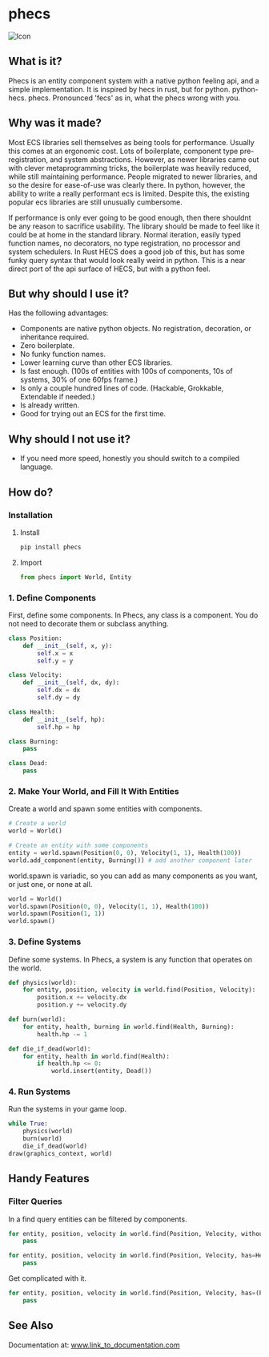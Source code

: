 # phecs

![Icon](phecs_logo_small.png)

## What is it?
Phecs is an entity component system with a native python feeling api, and a simple implementation.
It is inspired by hecs in rust, but for python. python-hecs. phecs. 
Pronounced 'fecs' as in, what the phecs wrong with you.

## Why was it made?

Most ECS libraries sell themselves as being tools for performance.
Usually this comes at an ergonomic cost. Lots of boilerplate, component type pre-registration, and system abstractions.
However, as newer libraries came out with clever metaprogramming tricks, the boilerplate was heavily reduced, while still maintaining performance. People migrated to newer libraries, and so the desire for ease-of-use was clearly there.
In python, however, the ability to write a really performant ecs is limited.
Despite this, the existing popular ecs libraries are still unusually cumbersome.

If performance is only ever going to be good enough, then there shouldnt be any reason to sacrifice usability.
The library should be made to feel like it could be at home in the standard library.
Normal iteration, easily typed function names, no decorators, no type registration, no processor and system schedulers.
In Rust HECS does a good job of this, but has some funky query syntax that would look really weird in python.
This is a near direct port of the api surface of HECS, but with a python feel.

## But why should I use it?

Has the following advantages:

- Components are native python objects. No registration, decoration, or inheritance required.
- Zero boilerplate.
- No funky function names.
- Lower learning curve than other ECS libraries.
- Is fast enough. (100s of entities with 100s of components, 10s of systems, 30% of one 60fps frame.)
- Is only a couple hundred lines of code. (Hackable, Grokkable, Extendable if needed.)
- Is already written.
- Good for trying out an ECS for the first time.

## Why should I not use it?

- If you need more speed, honestly you should switch to a compiled language.


## How do?

### Installation

1. Install

   ```bash
   pip install phecs
   ```

2. Import

   ```python
   from phecs import World, Entity
   ```

### 1. Define Components

First, define some components.
In Phecs, any class is a component. You do not need to decorate them or subclass anything.

```python
class Position:
    def __init__(self, x, y):
        self.x = x
        self.y = y

class Velocity:
    def __init__(self, dx, dy):
        self.dx = dx
        self.dy = dy

class Health:
    def __init__(self, hp):
        self.hp = hp

class Burning:
    pass

class Dead:
    pass
```

### 2. Make Your World, and Fill It With Entities

Create a world and spawn some entities with components.

```python
# Create a world
world = World()

# Create an entity with some components
entity = world.spawn(Position(0, 0), Velocity(1, 1), Health(100))
world.add_component(entity, Burning()) # add another component later
```

world.spawn is variadic, so you can add as many components as you want, or just one, or none at all.

```python
world = World()
world.spawn(Position(0, 0), Velocity(1, 1), Health(100))
world.spawn(Position(1, 1))
world.spawn()
```

### 3. Define Systems

Define some systems. In Phecs, a system is any function that operates on the world.

```python
def physics(world):
    for entity, position, velocity in world.find(Position, Velocity):
        position.x += velocity.dx
        position.y += velocity.dy

def burn(world):
    for entity, health, burning in world.find(Health, Burning):
        health.hp -= 1

def die_if_dead(world):
    for entity, health in world.find(Health):
        if health.hp <= 0:
            world.insert(entity, Dead())
```

### 4. Run Systems

Run the systems in your game loop.

```python
while True:
    physics(world)
    burn(world)
    die_if_dead(world)
draw(graphics_context, world)
```


## Handy Features

### Filter Queries

In a find query entities can be filtered by components.

```python
for entity, position, velocity in world.find(Position, Velocity, without=Dead):
    pass

for entity, position, velocity in world.find(Position, Velocity, has=Health):
    pass
```

Get complicated with it.

```python
for entity, position, velocity in world.find(Position, Velocity, has=(Player, Burning), without=Dead):
    pass
```

## See Also
Documentation at: www.link_to_documentation.com
```